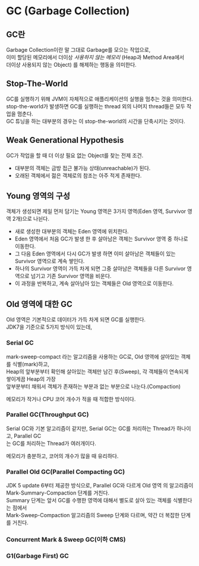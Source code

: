 GC (Garbage Collection)
===

## **GC**란

Garbage Collection이란 말 그대로 Garbage를 모으는 작업으로,   
이미 할당된 메모리에서 더이상 *사용하지 않는 메모리* (Heap과 Method Area에서   
더이상 사용되지 않는 Object) 를 해제하는 행동을 의미한다.

## Stop-The-World

GC를 실행하기 위해 JVM이 자체적으로 애플리케이션의 실행을 멈추는 것을 의미한다.   
stop-the-world가 발생하면 GC를 실행하는 thread 외의 나머지 thread들은 모두 작업을 멈춘다.   
GC 튜닝을 하는 대부분의 경우는 이 stop-the-world의 시간을 단축시키는 것이다.

## Weak Generational Hypothesis

GC가 작업을 할 때 더 이상 필요 없는 Object를 찾는 전제 조건.
- 대부분의 객체는 금방 접근 불가능 상태(unreachable)가 된다.
- 오래된 객체에서 젊은 객체로의 참조는 아주 적게 존재한다.

## Young 영역의 구성

객체가 생성되면 제일 먼저 담기는 Young 영역은 3가지 영역(Eden 영역, Survivor 영역 2개)으로 나뉜다.

- 새로 생성한 대부분의 객체는 Eden 영역에 위치한다.
- Eden 영역에서 처음 GC가 발생 한 후 살아남은 객체는 Survivor 영역 중 하나로 이동한다.
- 그 다음 Eden 영역에서 다시 GC가 발생 하면 이미 살아남은 객체들이 있는 Survivor 영역으로 계속 쌓인다.
- 하나의 Survivor 영역이 가득 차게 되면 그중 살아남은 객체들을 다른 Survivor 영역으로 넘기고 기존 Survivor 영역을 비운다.
- 이 과정을 반복하고, 계속 살아남아 있는 객체들은 Old 영역으로 이동한다.

## Old 영역에 대한 GC

Old 영역은 기본적으로 데이터가 가득 차게 되면 GC를 실행한다.   
JDK7을 기준으로 5가지 방식이 있는데,

### **Serial GC**

mark-sweep-compact 라는 알고리즘을 사용하는 GC로, Old 영역에 살아있는 객체를 식별(mark)하고,   
Heap의 앞부분부터 확인해 살아있는 객체만 남긴 후(Sweep), 각 객체들이 연속되게 쌓이게끔 Heap의 가장   
앞부분부터 채워서 객체가 존재하는 부분과 없는 부분으로 나눈다.(Compaction)   

메모리가 작거나 CPU 코어 개수가 적을 때 적합한 방식이다.

### **Parallel GC**(Throughput GC)

Serial GC와 기본 알고리즘이 같지만, Serial GC는 GC를 처리하는 Thread가 하나이고, Parallel GC   
는 GC를 처리하는 Thread가 여러개이다.

메모리가 충분하고, 코어의 개수가 많을 때 유리하다.

### **Parallel Old GC**(Parallel Compacting GC)

JDK 5 update 6부터 제공한 방식으로, Parallel GC와 다르게 Old 영역 의 알고리즘이   
Mark-Summary-Compaction 단계를 거친다.   
Summary 단계는 앞서 GC를 수행한 영역에 대해서 별도로 살아 있는 객체를 식별한다는 점에서   
Mark-Sweep-Compaction 알고리즘의 Sweep 단계와 다르며, 약간 더 복잡한 단계를 거친다.

### **Concurrent Mark & Sweep GC**(이하 CMS)



### **G1(Garbage First) GC**

